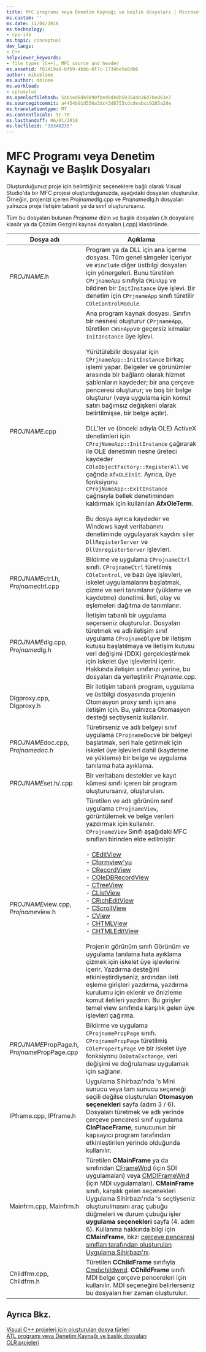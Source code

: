 ```yaml
---
title: MFC programı veya Denetim Kaynağı ve başlık dosyaları | Microsoft Docs
ms.custom: ''
ms.date: 11/04/2016
ms.technology:
- cpp-ide
ms.topic: conceptual
dev_langs:
- C++
helpviewer_keywords:
- file types [C++], MFC source and header
ms.assetid: f61419a8-bf69-4bbb-8f7c-1734be5e6db6
author: mikeblome
ms.author: mblome
ms.workload:
- cplusplus
ms.openlocfilehash: 5ab1ed04b9890fbed8de8b59354ab36d7be063e7
ms.sourcegitcommit: a4454b91d556a3dc43d8755cdcdeabcc9285a20e
ms.translationtype: MT
ms.contentlocale: tr-TR
ms.lasthandoff: 06/01/2018
ms.locfileid: "33340235"
---
```

# <a name="mfc-program-or-control-source-and-header-files"></a>MFC Programı veya Denetim Kaynağı ve Başlık Dosyaları
Oluşturduğunuz proje için belirttiğiniz seçeneklere bağlı olarak Visual Studio'da bir MFC projesi oluşturduğunuzda, aşağıdaki dosyaları oluşturulur. Örneğin, projenizi içeren *Projname*dlg.cpp ve *Projname*dlg.h dosyaları yalnızca proje iletişim tabanlı ya da sınıf oluşturursanız.  
  
 Tüm bu dosyaları bulunan *Projname* dizin ve başlık dosyaları (.h dosyaları) klasör ya da Çözüm Gezgini kaynak dosyaları (.cpp) klasöründe.  
  
|Dosya adı|Açıklama|  
|---------------|-----------------|  
|*PROJNAME*.h|Program ya da DLL için ana içerme dosyası. Tüm genel simgeler içeriyor ve `#include` diğer üstbilgi dosyaları için yönergeleri. Bunu türetilen `CPrjnameApp` sınıfıyla `CWinApp` ve bildiren bir `InitInstance` üye işlevi. Bir denetim için `CPrjnameApp` sınıfı türetilir `COleControlModule`.|  
|*PROJNAME*.cpp|Ana program kaynak dosyası. Sınıfın bir nesnesi oluşturur `CPrjnameApp`, türetilen `CWinApp`ve geçersiz kılmalar `InitInstance` üye işlevi.<br /><br /> Yürütülebilir dosyalar için `CPrjnameApp::InitInstance` birkaç işlemi yapar. Belgeler ve görünümler arasında bir bağlantı olarak hizmet şablonların kaydeder; bir ana çerçeve penceresi oluşturur; ve boş bir belge oluşturur (veya uygulama için komut satırı bağımsız değişkeni olarak belirtilmişse, bir belge açılır).<br /><br /> DLL'ler ve (önceki adıyla OLE) ActiveX denetimleri için `CProjNameApp::InitInstance` çağırarak ile OLE denetimin nesne üreteci kaydeder `COleObjectFactory::RegisterAll` ve çağrıda `AfxOLEInit`. Ayrıca, üye fonksiyonu `CProjNameApp::ExitInstance` çağrısıyla bellek denetiminden kaldırmak için kullanılan **AfxOleTerm**.<br /><br /> Bu dosya ayrıca kaydeder ve Windows kayıt veritabanını denetiminde uygulayarak kaydını siler `DllRegisterServer` ve `DllUnregisterServer` işlevleri.|  
|*PROJNAME*ctrl.h, *Projname*ctrl.cpp|Bildirme ve uygulama `CProjnameCtrl` sınıfı. `CProjnameCtrl` türetilmiş `COleControl`, ve bazı üye işlevleri, iskelet uygulamalarını başlatmak, çizme ve seri tanımlanır (yükleme ve kaydetme) denetimi. İleti, olay ve eşlemeleri dağıtma de tanımlanır.|  
|*PROJNAME*dlg.cpp, *Projname*dlg.h|İletişim tabanlı bir uygulama seçerseniz oluşturulur. Dosyaları türetmek ve adlı iletişim sınıf uygulama `CProjnameDlg`ve bir iletişim kutusu başlatılmaya ve iletişim kutusu veri değişimi (DDX) gerçekleştirmek için iskelet üye işlevlerini içerir. Hakkında iletişim sınıfınızı yerine, bu dosyaları da yerleştirilir *Projname*.cpp.|  
|Dlgproxy.cpp, Dlgproxy.h|Bir iletişim tabanlı program, uygulama ve üstbilgi dosyasında projenin Otomasyon proxy sınıfı için ana iletişim için. Bu, yalnızca Otomasyon desteği seçtiyseniz kullanılır.|  
|*PROJNAME*doc.cpp, *Projname*doc.h|Türetirseniz ve adlı belgeyi sınıf uygulama `CProjnameDoc`ve bir belgeyi başlatmak, seri hale getirmek için iskelet üye işlevleri dahil (kaydetme ve yükleme) bir belge ve uygulama tanılama hata ayıklama.|  
|*PROJNAME*set.h/.cpp|Bir veritabanı destekler ve kayıt kümesi sınıfı içeren bir program oluşturursanız, oluşturulan.|  
|*PROJNAME*view.cpp, *Projname*view.h|Türetilen ve adlı görünüm sınıf uygulama `CProjnameView`, görüntülemek ve belge verileri yazdırmak için kullanılır. `CProjnameView` Sınıfı aşağıdaki MFC sınıfları birinden elde edilmiştir:<br /><br /> -   [CEditView](../mfc/reference/ceditview-class.md)<br />-   [Cformview'yu](../mfc/reference/cformview-class.md)<br />-   [CRecordView](../mfc/reference/crecordview-class.md)<br />-   [COleDBRecordView](../mfc/reference/coledbrecordview-class.md)<br />-   [CTreeView](../mfc/reference/ctreeview-class.md)<br />-   [CListView](../mfc/reference/clistview-class.md)<br />-   [CRichEditView](../mfc/reference/cricheditview-class.md)<br />-   [CScrollView](../mfc/reference/cscrollview-class.md)<br />-   [CView](../mfc/reference/cview-class.md)<br />-   [CHTMLView](../mfc/reference/chtmlview-class.md)<br />-   [CHTMLEditView](../mfc/reference/chtmleditview-class.md)<br /><br /> Projenin görünüm sınıfı Görünüm ve uygulama tanılama hata ayıklama çizmek için iskelet üye işlevlerini içerir. Yazdırma desteğini etkinleştirdiyseniz, ardından ileti eşleme girişleri yazdırma, yazdırma kurulumu için eklenir ve önizleme komut iletileri yazdırın. Bu girişler temel view sınıfında karşılık gelen üye işlevleri çağırma.|  
|*PROJNAME*PropPage.h, *Projname*PropPage.cpp|Bildirme ve uygulama `CProjnamePropPage` sınıfı. `CProjnamePropPage` türetilmiş `COlePropertyPage` ve bir iskelet üye fonksiyonu `DoDataExchange`, veri değişimi ve doğrulaması uygulamak için sağlanır.|  
|IPframe.cpp, IPframe.h|Uygulama Sihirbazı'nda 's Mini sunucu veya tam sunucu seçeneği seçili değilse oluşturulan **Otomasyon seçenekleri** sayfa (adım 3 / 6). Dosyaları türetmek ve adlı yerinde çerçeve penceresi sınıf uygulama **CInPlaceFrame**, sunucunun bir kapsayıcı program tarafından etkinleştirilen yerinde olduğunda kullanılır.|  
|Mainfrm.cpp, Mainfrm.h|Türetilen **CMainFrame** ya da sınıfından [CFrameWnd](../mfc/reference/cframewnd-class.md) (için SDI uygulamaları) veya [CMDIFrameWnd](../mfc/reference/cmdiframewnd-class.md) (için MDI uygulamaları). **CMainFrame** sınıfı, karşılık gelen seçenekleri Uygulama Sihirbazı'nda 's seçtiyseniz oluşturulmasını araç çubuğu düğmeleri ve durum çubuğu işler **uygulama seçenekleri** sayfa (4. adım 6). Kullanma hakkında bilgi için **CMainFrame**, bkz: [çerçeve penceresi sınıfları tarafından oluşturulan Uygulama Sihirbazı'nı](../mfc/frame-window-classes-created-by-the-application-wizard.md).|  
|Childfrm.cpp, Childfrm.h|Türetilen **CChildFrame** sınıfıyla [Cmdıchildwnd](../mfc/reference/cmdichildwnd-class.md). **CChildFrame** sınıfı MDI belge çerçeve pencereleri için kullanılır. MDI seçeneğini belirlerseniz bu dosyaları her zaman oluşturulur.|  
  
## <a name="see-also"></a>Ayrıca Bkz.  
 [Visual C++ projeleri için oluşturulan dosya türleri](../ide/file-types-created-for-visual-cpp-projects.md)   
 [ATL programı veya Denetim Kaynağı ve başlık dosyaları](../ide/atl-program-or-control-source-and-header-files.md)   
 [CLR projeleri](../ide/files-created-for-clr-projects.md)